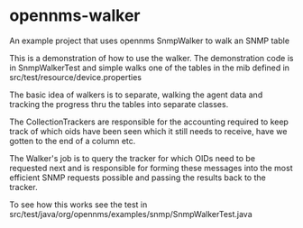opennms-walker
==============

An example project that uses opennms SnmpWalker to walk an SNMP table

This is a demonstration of how to use the walker.  The demonstration code is 
in SnmpWalkerTest and simple walks one of the tables in the mib defined in src/test/resource/device.properties

The basic idea of walkers is to separate, walking the agent data and tracking the progress thru the tables into 
separate classes.  

The CollectionTrackers are responsible for the accounting required to keep track of which oids
have been seen which it still needs to receive, have we gotten to the end of a column etc. 

The Walker's job is to query the tracker for which OIDs need to be requested next and is responsible 
for forming these messages into the most efficient SNMP requests possible and passing the results back
to the tracker.

To see how this works see the test in src/test/java/org/opennms/examples/snmp/SnmpWalkerTest.java
